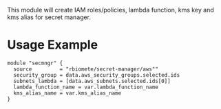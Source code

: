 This module will create  IAM roles/policies, lambda function, kms key and kms alias for secret manager.
 

# Usage Example
``` hcl
module "secmngr" {
  source         = "rbiomete/secret-manager/aws""
  security_group = data.aws_security_groups.selected.ids
  subnets_lambda = [data.aws_subnets.selected.ids[0]]
  lambda_function_name = var.lambda_function_name
  kms_alias_name = var.kms_alias_name
}
```

